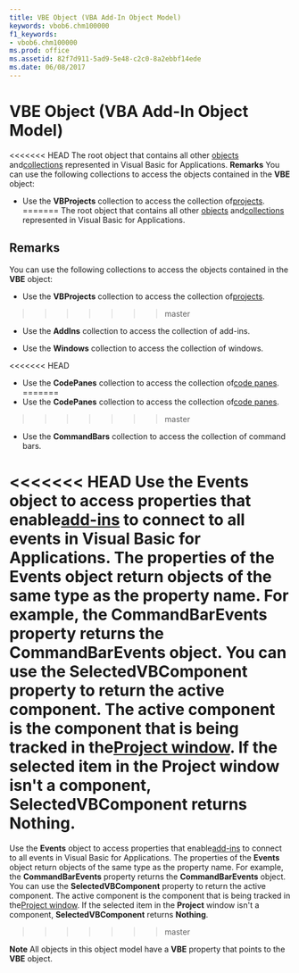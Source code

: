 ```yaml
---
title: VBE Object (VBA Add-In Object Model)
keywords: vbob6.chm100000
f1_keywords:
- vbob6.chm100000
ms.prod: office
ms.assetid: 82f7d911-5ad9-5e48-c2c0-8a2ebbf14ede
ms.date: 06/08/2017
---
```



# VBE Object (VBA Add-In Object Model)



<<<<<<< HEAD
The root object that contains all other [objects](../../Glossary/vbe-glossary.md) and[collections](../../Glossary/vbe-glossary.md) represented in Visual Basic for Applications.
 **Remarks**
You can use the following collections to access the objects contained in the  **VBE** object:


- Use the  **VBProjects** collection to access the collection of[projects](../../Glossary/vbe-glossary.md).
=======
The root object that contains all other [objects](../../Glossary/vbe-glossary.md#object) and[collections](../../Glossary/vbe-glossary.md#collection) represented in Visual Basic for Applications.

## Remarks

You can use the following collections to access the objects contained in the  **VBE** object:


- Use the  **VBProjects** collection to access the collection of[projects](../../Glossary/vbe-glossary.md#project).
>>>>>>> master
    
- Use the  **AddIns** collection to access the collection of add-ins.
    
- Use the  **Windows** collection to access the collection of windows.
    
<<<<<<< HEAD
- Use the  **CodePanes** collection to access the collection of[code panes](../../Glossary/vbe-glossary.md).
=======
- Use the  **CodePanes** collection to access the collection of[code panes](../../Glossary/vbe-glossary.md#code-pane).
>>>>>>> master
    
- Use the  **CommandBars** collection to access the collection of command bars.
    

<<<<<<< HEAD
Use the  **Events** object to access properties that enable[add-ins](../../Glossary/vbe-glossary.md) to connect to all events in Visual Basic for Applications. The properties of the **Events** object return objects of the same type as the property name. For example, the **CommandBarEvents** property returns the **CommandBarEvents** object.
You can use the  **SelectedVBComponent** property to return the active component. The active component is the component that is being tracked in the[Project window](../../Glossary/vbe-glossary.md). If the selected item in the  **Project** window isn't a component, **SelectedVBComponent** returns **Nothing**.
=======
Use the  **Events** object to access properties that enable[add-ins](../../Glossary/vbe-glossary.md#add-in) to connect to all events in Visual Basic for Applications. The properties of the **Events** object return objects of the same type as the property name. For example, the **CommandBarEvents** property returns the **CommandBarEvents** object.
You can use the  **SelectedVBComponent** property to return the active component. The active component is the component that is being tracked in the[Project window](../../Glossary/vbe-glossary.md#project-window). If the selected item in the  **Project** window isn't a component, **SelectedVBComponent** returns **Nothing**.
>>>>>>> master

 **Note**  All objects in this object model have a  **VBE** property that points to the **VBE** object.


